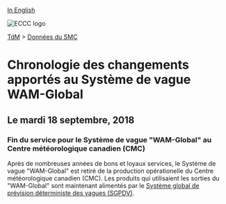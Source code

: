 [In English](changelog_wam-global_en.md)

![ECCC logo](../../img_eccc-logo.png)

[TdM](../../readme_fr.md) > [Données du SMC](../readme_fr.md)

# Chronologie des changements apportés au Système de vague WAM-Global

## Le mardi 18 septembre, 2018

### Fin du service pour le Système de vague "WAM-Global" au Centre météorologique canadien (CMC)

Après de nombreuses années de bons et loyaux services, le Système de vague "WAM-Global" est retiré de la production opérationelle du Centre météorologique canadien (CMC). Les produits qui utilisaient les sorties du "WAM-Global" sont maintenant alimentés par le [Système global de prévision déterministe des vagues (SGPDV)](/../nwp_gdwps/readme_gdwps_fr.md).